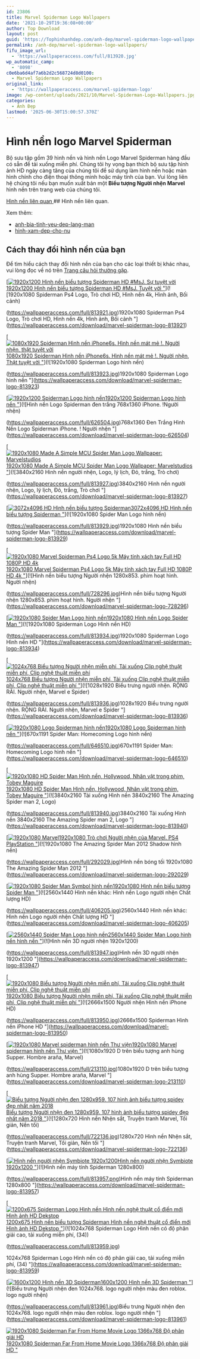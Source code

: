 ```yaml
---
id: 23806
title: Marvel Spiderman Logo Wallpapers
date: '2021-10-29T19:36:08+00:00'
author: Top Download
layout: post
guid: 'https://Tophinhanhdep.com/anh-dep/marvel-spiderman-logo-wallpapers/'
permalink: /anh-dep/marvel-spiderman-logo-wallpapers/
fifu_image_url:
  - 'https://wallpaperaccess.com/full/813920.jpg'
wp_automatic_camp:
  - '8098'
c0e6ba6d4af7a6b2d2c568724d8d0100:
  - Marvel Spiderman Logo Wallpapers
original_link:
  - 'https://wallpaperaccess.com/marvel-spiderman-logo'
image: /wp-content/uploads/2021/10/Marvel-Spiderman-Logo-Wallpapers.jpg
categories:
  - Ảnh Đẹp
lastmod: '2025-06-30T15:00:57.370Z'
---
```

# Hình nền logo Marvel Spiderman

Bộ sưu tập gồm 39 hình nền và hình nền Logo Marvel Spiderman hàng đầu có sẵn để tải xuống miễn phí. Chúng tôi hy vọng bạn thích bộ sưu tập hình ảnh HD ngày càng tăng của chúng tôi để sử dụng làm hình nền hoặc màn hình chính cho điện thoại thông minh hoặc máy tính của bạn. Vui lòng liên hệ chúng tôi nếu bạn muốn xuất bản một **Biểu tượng Người nhện Marvel** hình nền trên trang web của chúng tôi.

[Hình nền liên quan ](#related) ## Hình nền liên quan.

   
 Xem thêm:

   
- [anh-bia-tinh-yeu-dep-lang-man](https://tophinhanhdep.com/anh-bia/anh-bia-tinh-yeu-dep-lang-man/)
- [hinh-xam-dep-cho-nu](https://tophinhanhdep.com/hinh-xam-dep/hinh-xam-dep-cho-nu/)

## Cách thay đổi hình nền của bạn

Để tìm hiểu cách thay đổi hình nền của bạn cho các loại thiết bị khác nhau, vui lòng đọc về nó trên [Trang câu hỏi thường gặp](https://tophinhanhdep.com/faq/).

  
[[![1920x1200 Hình nền biểu tượng Spiderman HD #MsJ.  Sự tuyệt vời](https://wallpaperaccess.com/full/813920.jpg)1920x1200 Hình nền biểu tượng Spiderman HD #MsJ. Tuyệt vời "](https://wallpaperaccess.com/download/marvel-spiderman-logo-813920)](![1920x1080 Spiderman Ps4 Logo, Trò chơi HD, Hình nền 4k, Hình ảnh, Bối cảnh)

(https://wallpaperaccess.com/full/813921.jpg)1920x1080 Spiderman Ps4 Logo, Trò chơi HD, Hình nền 4k, Hình ảnh, Bối cảnh "](https://wallpaperaccess.com/download/marvel-spiderman-logo-813921)

[[![1080x1920 Spiderman Hình nền iPhone6s.  Hình nền mát mẻ !.  Người nhện, thật tuyệt vời](https://wallpaperaccess.com/full/35367.jpg)1080x1920 Spiderman Hình nền iPhone6s. Hình nền mát mẻ !. Người nhện, Thật tuyệt vời "](https://wallpaperaccess.com/download/marvel-spiderman-logo-35367)](![1920x1080 Spiderman Logo hình nền)

(https://wallpaperaccess.com/full/813923.jpg)1920x1080 Spiderman Logo hình nền "](https://wallpaperaccess.com/download/marvel-spiderman-logo-813923)

[[![1920x1200 Spiderman Logo hình nền](https://wallpaperaccess.com/full/626498.jpg)1920x1200 Spiderman Logo hình nền "](https://wallpaperaccess.com/download/marvel-spiderman-logo-626498)](![Hình nền Logo Spiderman đen trắng 768x1360 iPhone.  !Người nhện)

(https://wallpaperaccess.com/full/626504.jpg)768x1360 Đen Trắng Hình Nền Logo Spiderman iPhone. ! Người nhện "](https://wallpaperaccess.com/download/marvel-spiderman-logo-626504)

[[![1920x1080 Made A Simple MCU Spider Man Logo Wallpaper: Marvelstudios](https://wallpaperaccess.com/full/99641.png)1920x1080 Made A Simple MCU Spider Man Logo Wallpaper: Marvelstudios "](https://wallpaperaccess.com/download/marvel-spiderman-logo-99641)](![3840x2160 Hình nền người nhện, Logo, lý lịch, Đỏ, trắng, Trò chơi)

(https://wallpaperaccess.com/full/813927.jpg)3840x2160 Hình nền người nhện, Logo, lý lịch, Đỏ, trắng, Trò chơi "](https://wallpaperaccess.com/download/marvel-spiderman-logo-813927)

[[![3072x4096 HD Hình nền biểu tượng Spiderman](https://wallpaperaccess.com/full/813928.jpg)3072x4096 HD Hình nền biểu tượng Spiderman "](https://wallpaperaccess.com/download/marvel-spiderman-logo-813928)](![1920x1080 Spider Man Logo hình nền)

(https://wallpaperaccess.com/full/813929.jpg)1920x1080 Hình nền biểu tượng Spider Man "](https://wallpaperaccess.com/download/marvel-spiderman-logo-813929)

[[![1920x1080 Marvel Spiderman Ps4 Logo 5k Máy tính xách tay Full HD 1080P HD 4k](https://wallpaperaccess.com/full/813930.jpg)1920x1080 Marvel Spiderman Ps4 Logo 5k Máy tính xách tay Full HD 1080P HD 4k "](https://wallpaperaccess.com/download/marvel-spiderman-logo-813930)](![Hình nền biểu tượng Người nhện 1280x853.  phim hoạt hình.  Người nhện)

(https://wallpaperaccess.com/full/728296.jpg)Hình nền biểu tượng Người nhện 1280x853. phim hoạt hình. Người nhện "](https://wallpaperaccess.com/download/marvel-spiderman-logo-728296)

[[![1920x1080 Spider Man Logo hình nền](https://wallpaperaccess.com/full/813932.jpg)1920x1080 Hình nền Logo Spider Man "](https://wallpaperaccess.com/download/marvel-spiderman-logo-813932)](![1920x1080 Spiderman Logo Hình nền HD)

(https://wallpaperaccess.com/full/813934.jpg)1920x1080 Spiderman Logo Hình nền HD "](https://wallpaperaccess.com/download/marvel-spiderman-logo-813934)

[[![1024x768 Biểu tượng Người nhện miễn phí, Tải xuống Clip nghệ thuật miễn phí, Clip nghệ thuật miễn phí](https://wallpaperaccess.com/full/813935.jpg)1024x768 Biểu tượng Người nhện miễn phí, Tải xuống Clip nghệ thuật miễn phí, Clip nghệ thuật miễn phí "](https://wallpaperaccess.com/download/marvel-spiderman-logo-813935)](![1028x1920 Biểu trưng người nhện.  RỘNG RÃI.  Người nhện, Marvel e Spider)

(https://wallpaperaccess.com/full/813936.jpg)1028x1920 Biểu trưng người nhện. RỘNG RÃI. Người nhện, Marvel e Spider "](https://wallpaperaccess.com/download/marvel-spiderman-logo-813936)

[[![1920x1080 Logo Spiderman hình nền](https://wallpaperaccess.com/full/813937.jpg)1920x1080 Logo Spiderman hình nền "](https://wallpaperaccess.com/download/marvel-spiderman-logo-813937)](![670x1191 Spider Man: Homecoming Logo hình nền)

(https://wallpaperaccess.com/full/646510.jpg)670x1191 Spider Man: Homecoming Logo hình nền "](https://wallpaperaccess.com/download/marvel-spiderman-logo-646510)

[[![1920x1080 HD Spider Man Hình nền, Hollywood, Nhân vật trong phim, Tobey Maguire](https://wallpaperaccess.com/full/813939.jpg)1920x1080 HD Spider Man Hình nền, Hollywood, Nhân vật trong phim, Tobey Maguire "](https://wallpaperaccess.com/download/marvel-spiderman-logo-813939)](![3840x2160 Tải xuống Hình nền 3840x2160 The Amazing Spider man 2, Logo)

(https://wallpaperaccess.com/full/813940.jpg)3840x2160 Tải xuống Hình nền 3840x2160 The Amazing Spider man 2, Logo "](https://wallpaperaccess.com/download/marvel-spiderman-logo-813940)

[[![1920x1080 Marvel](https://wallpaperaccess.com/full/796620.jpg)1920x1080 Trò chơi Người nhện của Marvel. PS4 PlayStation "](https://wallpaperaccess.com/download/marvel-spiderman-logo-796620)](![1920x1080 The Amazing Spider Man 2012 Shadow hình nền)

(https://wallpaperaccess.com/full/292029.jpg)Hình nền bóng tối 1920x1080 The Amazing Spider Man 2012 "](https://wallpaperaccess.com/download/marvel-spiderman-logo-292029)

[[![1920x1080 Spider Man Symbol hình nền](https://wallpaperaccess.com/full/813944.png)1920x1080 Hình nền biểu tượng Spider Man "](https://wallpaperaccess.com/download/marvel-spiderman-logo-813944)](![2560x1440 Hình nền khác: Hình nền Logo người nhện Chất lượng HD)

(https://wallpaperaccess.com/full/406205.jpg)2560x1440 Hình nền khác: Hình nền Logo người nhện Chất lượng HD "](https://wallpaperaccess.com/download/marvel-spiderman-logo-406205)

[[![2560x1440 Spider Man Logo hình nền](https://wallpaperaccess.com/full/813946.jpg)2560x1440 Spider Man Logo hình nền hình nền "](https://wallpaperaccess.com/download/marvel-spiderman-logo-813946)](![Hình nền 3D người nhện 1920x1200)

(https://wallpaperaccess.com/full/813947.jpg)Hình nền 3D người nhện 1920x1200 "](https://wallpaperaccess.com/download/marvel-spiderman-logo-813947)

[[![1920x1080 Biểu tượng Người nhện miễn phí, Tải xuống Clip nghệ thuật miễn phí, Clip nghệ thuật miễn phí](https://wallpaperaccess.com/full/813948.png)1920x1080 Biểu tượng Người nhện miễn phí, Tải xuống Clip nghệ thuật miễn phí, Clip nghệ thuật miễn phí "](https://wallpaperaccess.com/download/marvel-spiderman-logo-813948)](![2666x1500 Người nhện Hình nền iPhone HD)

(https://wallpaperaccess.com/full/813950.jpg)2666x1500 Spiderman Hình nền iPhone HD "](https://wallpaperaccess.com/download/marvel-spiderman-logo-813950)

[[![1920x1080 Marvel spiderman hình nền Thư viện](https://wallpaperaccess.com/full/813951.jpg)1920x1080 Marvel spiderman hình nền Thư viện "](https://wallpaperaccess.com/download/marvel-spiderman-logo-813951)](![1080x1920 D trên biểu tượng anh hùng Supper.  Hombre araña, Marvel)

(https://wallpaperaccess.com/full/213110.jpg)1080x1920 D trên biểu tượng anh hùng Supper. Hombre araña, Marvel "](https://wallpaperaccess.com/download/marvel-spiderman-logo-213110)

[[![Biểu tượng Người nhện đen 1280x959.  107 hình ảnh biểu tượng spidey đẹp nhất năm 2018](https://wallpaperaccess.com/full/813953.jpg)Biểu tượng Người nhện đen 1280x959. 107 hình ảnh biểu tượng spidey đẹp nhất năm 2018 "](https://wallpaperaccess.com/download/marvel-spiderman-logo-813953)](![1280x720 Hình nền Nhện sắt, Truyện tranh Marvel, Tối giản, Nền tối)

(https://wallpaperaccess.com/full/722136.jpg)1280x720 Hình nền Nhện sắt, Truyện tranh Marvel, Tối giản, Nền tối "](https://wallpaperaccess.com/download/marvel-spiderman-logo-722136)

[[![Hình nền người nhện Symbiote 1920x1200](https://wallpaperaccess.com/full/813956.jpg)Hình nền người nhện Symbiote 1920x1200 "](https://wallpaperaccess.com/download/marvel-spiderman-logo-813956)](![Hình nền máy tính Spiderman 1280x800)

(https://wallpaperaccess.com/full/813957.png)Hình nền máy tính Spiderman 1280x800 "](https://wallpaperaccess.com/download/marvel-spiderman-logo-813957)

[[![1200x675 Spiderman Logo Hình nền Hình nền nghệ thuật cổ điển mới Hình ảnh HD Dekstop](https://wallpaperaccess.com/full/813958.jpg)1200x675 Hình nền biểu tượng Spiderman Hình nền nghệ thuật cổ điển mới Hình ảnh HD Dekstop "](https://wallpaperaccess.com/download/marvel-spiderman-logo-813958)](![1024x768 Spiderman Logo Hình nền có độ phân giải cao, tải xuống miễn phí, (34))

(https://wallpaperaccess.com/full/813959.jpg)

1024x768 Spiderman Logo Hình nền có độ phân giải cao, tải xuống miễn phí, (34) "](https://wallpaperaccess.com/download/marvel-spiderman-logo-813959)

[[![1600x1200 Hình nền 3D Spiderman](https://wallpaperaccess.com/full/813960.jpg)1600x1200 Hình nền 3D Spiderman "](https://wallpaperaccess.com/download/marvel-spiderman-logo-813960)](![Biểu trưng Người nhện đen 1024x768.  logo người nhện màu đen roblox.  logo người nhện)

(https://wallpaperaccess.com/full/813961.jpg)Biểu trưng Người nhện đen 1024x768. logo người nhện màu đen roblox. logo người nhện "](https://wallpaperaccess.com/download/marvel-spiderman-logo-813961)

[![1920x1080 Spiderman Far From Home Movie Logo 1366x768 Độ phân giải HD](https://wallpaperaccess.com/full/813962.jpg)1920x1080 Spiderman Far From Home Movie Logo 1366x768 Độ phân giải HD "](https://wallpaperaccess.com/download/marvel-spiderman-logo-813962)
